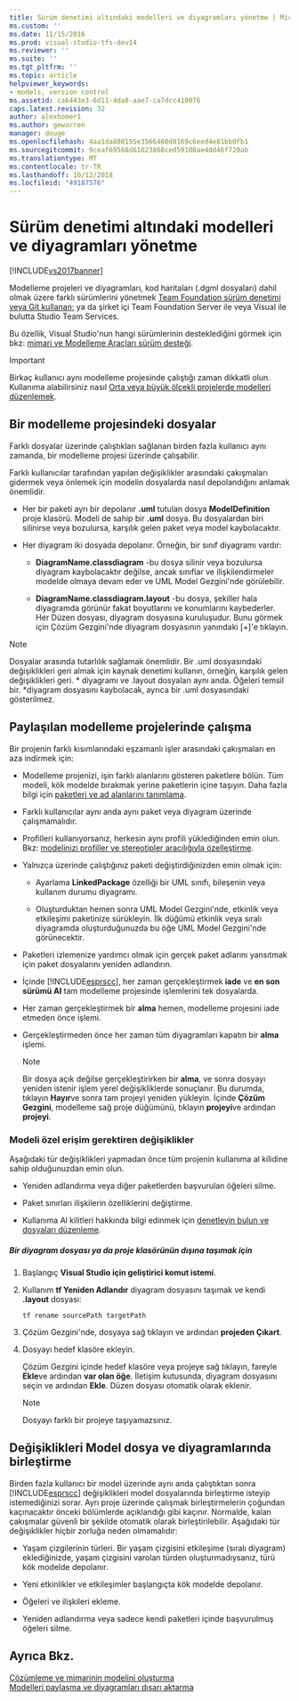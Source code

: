 ```yaml
---
title: Sürüm denetimi altındaki modelleri ve diyagramları yönetme | Microsoft Docs
ms.custom: ''
ms.date: 11/15/2016
ms.prod: visual-studio-tfs-dev14
ms.reviewer: ''
ms.suite: ''
ms.tgt_pltfrm: ''
ms.topic: article
helpviewer_keywords:
- models, version control
ms.assetid: ca6443e3-6d11-4da8-aae7-ca7dcc410076
caps.latest.revision: 32
author: alexhomer1
ms.author: gewarren
manager: douge
ms.openlocfilehash: 4aa1da880195e3566460d8169c6eed4e81bb0fb1
ms.sourcegitcommit: 9ceaf69568d61023868ced59108ae4dd46f720ab
ms.translationtype: MT
ms.contentlocale: tr-TR
ms.lasthandoff: 10/12/2018
ms.locfileid: "49187576"
---
```

# <a name="manage-models-and-diagrams-under-version-control"></a>Sürüm denetimi altındaki modelleri ve diyagramları yönetme
[!INCLUDE[vs2017banner](../includes/vs2017banner.md)]

Modelleme projeleri ve diyagramları, kod haritaları (.dgml dosyaları) dahil olmak üzere farklı sürümlerini yönetmek [Team Foundation sürüm denetimi veya Git kullanan](http://msdn.microsoft.com/library/33267cee-fe5f-4aa3-b2cd-6d22ceace314); ya da şirket içi Team Foundation Server ile veya Visual ile bulutta Studio Team Services.  
  
 Bu özellik, Visual Studio'nun hangi sürümlerinin desteklediğini görmek için bkz: [mimari ve Modelleme Araçları sürüm desteği](../modeling/what-s-new-for-design-in-visual-studio.md#VersionSupport).  
  
> [!IMPORTANT]
>  Birkaç kullanıcı aynı modelleme projesinde çalıştığı zaman dikkatli olun. Kullanıma alabilirsiniz nasıl [Orta veya büyük ölçekli projelerde modelleri düzenlemek](../modeling/structure-your-modeling-solution.md).  
  
##  <a name="ModelingProjects"></a> Bir modelleme projesindeki dosyalar  
 Farklı dosyalar üzerinde çalıştıkları sağlanan birden fazla kullanıcı aynı zamanda, bir modelleme projesi üzerinde çalışabilir.  
  
 Farklı kullanıcılar tarafından yapılan değişiklikler arasındaki çakışmaları gidermek veya önlemek için modelin dosyalarda nasıl depolandığını anlamak önemlidir.  
  
-   Her bir paketi ayrı bir depolanır **.uml** tutulan dosya **ModelDefinition** proje klasörü. Modeli de sahip bir **.uml** dosya. Bu dosyalardan biri silinirse veya bozulursa, karşılık gelen paket veya model kaybolacaktır.  
  
-   Her diyagram iki dosyada depolanır. Örneğin, bir sınıf diyagramı vardır:  
  
    -   **DiagramName.classdiagram** -bu dosya silinir veya bozulursa diyagram kaybolacaktır değilse, ancak sınıflar ve ilişkilendirmeler modelde olmaya devam eder ve UML Model Gezgini'nde görülebilir.  
  
    -   **DiagramName.classdiagram.layout** -bu dosya, şekiller hala diyagramda görünür fakat boyutlarını ve konumlarını kaybederler. Her Düzen dosyası, diyagram dosyasına kuruluşudur. Bunu görmek için Çözüm Gezgini'nde diyagram dosyasının yanındaki [+]'e tıklayın.  
  
> [!NOTE]
>  Dosyalar arasında tutarlılık sağlamak önemlidir. Bir .uml dosyasındaki değişiklikleri geri almak için kaynak denetimi kullanın, örneğin, karşılık gelen değişiklikleri geri. * diyagramı ve .layout dosyaları aynı anda. Öğeleri temsil bir. \*diyagram dosyasını kaybolacak, ayrıca bir .uml dosyasındaki gösterilmez.  
  
##  <a name="Shared"></a> Paylaşılan modelleme projelerinde çalışma  
 Bir projenin farklı kısımlarındaki eşzamanlı işler arasındaki çakışmaları en aza indirmek için:  
  
-   Modelleme projenizi, işin farklı alanlarını gösteren paketlere bölün. Tüm modeli, kök modelde bırakmak yerine paketlerin içine taşıyın. Daha fazla bilgi için [paketleri ve ad alanlarını tanımlama](../modeling/define-packages-and-namespaces.md).  
  
-   Farklı kullanıcılar aynı anda aynı paket veya diyagram üzerinde çalışmamalıdır.  
  
-   Profilleri kullanıyorsanız, herkesin aynı profili yüklediğinden emin olun. Bkz: [modelinizi profiller ve stereotipler aracılığıyla özelleştirme](../modeling/customize-your-model-with-profiles-and-stereotypes.md).  
  
-   Yalnızca üzerinde çalıştığınız paketi değiştirdiğinizden emin olmak için:  
  
    -   Ayarlama **LinkedPackage** özelliği bir UML sınıfı, bileşenin veya kullanım durumu diyagramı.  
  
    -   Oluşturduktan hemen sonra UML Model Gezgini'nde, etkinlik veya etkileşimi paketinize sürükleyin. İlk düğümü etkinlik veya sıralı diyagramda oluşturduğunuzda bu öğe UML Model Gezgini'nde görünecektir.  
  
-   Paketleri izlemenize yardımcı olmak için gerçek paket adlarını yansıtmak için paket dosyalarını yeniden adlandırın.  
  
-   İçinde [!INCLUDE[esprscc](../includes/esprscc-md.md)], her zaman gerçekleştirmek **iade** ve **en son sürümü Al** tam modelleme projesinde işlemlerini tek dosyalarda.  
  
-   Her zaman gerçekleştirmek bir **alma** hemen, modelleme projesini iade etmeden önce işlemi.  
  
-   Gerçekleştirmeden önce her zaman tüm diyagramları kapatın bir **alma** işlemi.  
  
    > [!NOTE]
    >  Bir dosya açık değilse gerçekleştirirken bir **alma**, ve sonra dosyayı yeniden istenir işlem yerel değişikliklerde sonuçlanır. Bu durumda, tıklayın **Hayır**ve sonra tam projeyi yeniden yükleyin. İçinde **Çözüm Gezgini**, modelleme sağ proje düğümünü, tıklayın **projeyi**ve ardından **projeyi**.  
  
###  <a name="Exclusive"></a> Modeli özel erişim gerektiren değişiklikler  
 Aşağıdaki tür değişiklikleri yapmadan önce tüm projenin kullanıma al kilidine sahip olduğunuzdan emin olun.  
  
-   Yeniden adlandırma veya diğer paketlerden başvurulan öğeleri silme.  
  
-   Paket sınırları ilişkilerin özelliklerini değiştirme.  
  
-   Kullanıma Al kilitleri hakkında bilgi edinmek için [denetleyin bulun ve dosyaları düzenleme](http://msdn.microsoft.com/library/eb404d63-c448-4994-9416-3e6d50ec554a).  
  
##### <a name="to-move-a-diagram-file-in-or-out-of-a-project-folder"></a>Bir diyagram dosyası ya da proje klasörünün dışına taşımak için  
  
1.  Başlangıç **Visual Studio için geliştirici komut istemi**.  
  
2.  Kullanım **tf Yeniden Adlandır** diyagram dosyasını taşımak ve kendi **.layout** dosyası:  
  
     `tf rename sourcePath targetPath`  
  
3.  Çözüm Gezgini'nde, dosyaya sağ tıklayın ve ardından **projeden Çıkart**.  
  
4.  Dosyayı hedef klasöre ekleyin.  
  
     Çözüm Gezgini içinde hedef klasöre veya projeye sağ tıklayın, fareyle **Ekle**ve ardından **var olan öğe**. İletişim kutusunda, diyagram dosyasını seçin ve ardından **Ekle**. Düzen dosyası otomatik olarak eklenir.  
  
    > [!NOTE]
    >  Dosyayı farklı bir projeye taşıyamazsınız.  
  
##  <a name="Merging"></a> Değişiklikleri Model dosya ve diyagramlarında birleştirme  
 Birden fazla kullanıcı bir model üzerinde aynı anda çalıştıktan sonra [!INCLUDE[esprscc](../includes/esprscc-md.md)] değişiklikleri model dosyalarında birleştirme isteyip istemediğinizi sorar. Ayrı proje üzerinde çalışmak birleştirmelerin çoğundan kaçınacaktır önceki bölümlerde açıklandığı gibi kaçınır. Normalde, kalan çakışmalar güvenli bir şekilde otomatik olarak birleştirilebilir. Aşağıdaki tür değişiklikler hiçbir zorluğa neden olmamalıdır:  
  
-   Yaşam çizgilerinin türleri. Bir yaşam çizgisini etkileşime (sıralı diyagram) eklediğinizde, yaşam çizgisini varolan türden oluşturmadıysanız, türü kök modelde depolanır.  
  
-   Yeni etkinlikler ve etkileşimler başlangıçta kök modelde depolanır.  
  
-   Öğeleri ve ilişkileri ekleme.  
  
-   Yeniden adlandırma veya sadece kendi paketleri içinde başvurulmuş öğeleri silme.  
  
## <a name="see-also"></a>Ayrıca Bkz.  
 [Çözümleme ve mimarinin modelini oluşturma](../modeling/analyze-and-model-your-architecture.md)   
 [Modelleri paylaşma ve diyagramları dışarı aktarma](../modeling/share-models-and-exporting-diagrams.md)



